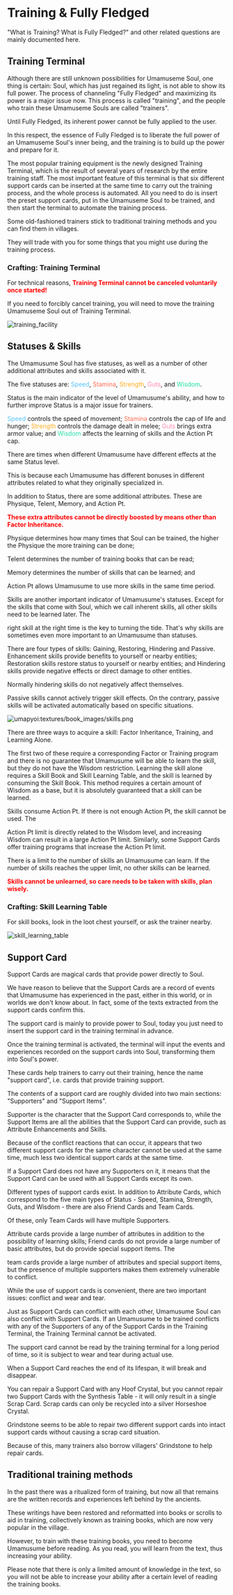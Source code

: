 # Training & Fully Fledged
"What is Training? What is Fully Fledged?" and other related questions are mainly documented here.

## Training Terminal
Although there are still unknown possibilities for Umamuseme Soul, one thing is certain: Soul, which has just regained its light, is not able to show its full power. The process of channeling "Fully Fledged" and maximizing its power is a major issue now. This process is called "training", and the people who train these Umamuseme Souls are called "trainers".

Until Fully Fledged, its inherent power cannot be fully applied to the user. 

 In this respect, the essence of Fully Fledged is to liberate the full power of an Umamuseme Soul's inner being, and the training is to build up the power and prepare for it.

The most popular training equipment is the newly designed Training Terminal, which is the result of several years of research by the entire training staff. The most important feature of this terminal is that six different support cards can be inserted at the same time to carry out the training process, and the whole process is automated. All you need to do is insert the preset support cards, put in the Umamuseme Soul to be trained, and then start the terminal to automate the training process.

Some old-fashioned trainers stick to traditional training methods and you can find them in villages. 

 They will trade with you for some things that you might use during the training process.

### Crafting: Training Terminal
For technical reasons, <span style="color:#f00"><b>Training Terminal cannot be canceled voluntarily once started!</b></span>

If you need to forcibly cancel training, you will need to move the training Umamuseme Soul out of Training Terminal.

![training_facility](/umapyoi/assets/img/crafting/training_facility.png)

## Statuses & Skills
The Umamusume Soul has five statuses, as well as a number of other additional attributes and skills associated with it. 

 The five statuses are: <span style="color:#57C3F9"> Speed</span>, <span style="color:#FE6C55"> Stamina</span>, <span style="color:#FFAE1F"> Strength</span>, <span style="color:#FF8AAF"> Guts</span>, and <span style="color:#23E0A7"> Wisdom</span>. 

 Status is the main indicator of the level of Umamusume's ability, and how to further improve Status is a major issue for trainers.

<span style="color:#57C3F9">Speed</span> controls the speed of movement; <span style="color:#FE6C55">Stamina</span> controls the cap of life and hunger; <span style="color:#FFAE1F">Strength</span> controls the damage dealt in melee; <span style="color:#FF8AAF">Guts</span> brings extra armor value; and <span style="color:#23E0A7">Wisdom</span> affects the learning of skills and the Action Pt cap.

There are times when different Umamusume have different effects at the same Status level. 

 This is because each Umamusume has different bonuses in different attributes related to what they originally specialized in.

In addition to Status, there are some additional attributes. These are Physique, Telent, Memory, and Action Pt. 

<span style="color:#f00"><b>These extra attributes cannot be directly boosted by means other than Factor Inheritance.</b></span>

Physique determines how many times that Soul can be trained, the higher the Physique the more training can be done; 

Telent determines the number of training books that can be read; 

Memory determines the number of skills that can be learned; and 

Action Pt allows Umamusume to use more skills in the same time period.

Skills are another important indicator of Umamusume's statuses. Except for the skills that come with Soul, which we call inherent skills, all other skills need to be learned later. The 

right skill at the right time is the key to turning the tide. That's why skills are sometimes even more important to an Umamusume than statuses.

There are four types of skills: Gaining, Restoring, Hindering and Passive. Enhancement skills provide benefits to yourself or nearby entities; Restoration skills restore status to yourself or nearby entities; and Hindering skills provide negative effects or direct damage to other entities. 

 Normally hindering skills do not negatively affect themselves. 

 Passive skills cannot actively trigger skill effects. On the contrary, passive skills will be activated automatically based on specific situations.

![umapyoi:textures/book_images/skills.png](/umapyoi/assets/img/book_images/skills.png)

There are three ways to acquire a skill: Factor Inheritance, Training, and Learning Alone. 

 The first two of these require a corresponding Factor or Training program and there is no guarantee that Umamusume will be able to learn the skill, but they do not have the Wisdom restriction. Learning the skill alone requires a Skill Book and Skill Learning Table, and the skill is learned by consuming the Skill Book. This method requires a certain amount of Wisdom as a base, but it is absolutely guaranteed that a skill can be learned.

Skills consume Action Pt. If there is not enough Action Pt, the skill cannot be used. The 

 Action Pt limit is directly related to the Wisdom level, and increasing Wisdom can result in a large Action Pt limit. Similarly, some Support Cards offer training programs that increase the Action Pt limit.

There is a limit to the number of skills an Umamusume can learn. If the number of skills reaches the upper limit, no other skills can be learned. 

<span style="color:#f00"><b>Skills cannot be unlearned, so care needs to be taken with skills, plan wisely.</b></span>

### Crafting: Skill Learning Table
For skill books, look in the loot chest yourself, or ask the trainer nearby.

![skill_learning_table](/umapyoi/assets/img/crafting/skill_learning_table.png)

## Support Card
Support Cards are magical cards that provide power directly to Soul. 

 We have reason to believe that the Support Cards are a record of events that Umamusume has experienced in the past, either in this world, or in worlds we don't know about. In fact, some of the texts extracted from the support cards confirm this.

The support card is mainly to provide power to Soul, today you just need to insert the support card in the training terminal in advance. 

Once the training terminal is activated, the terminal will input the events and experiences recorded on the support cards into Soul, transforming them into Soul's power. 

These cards help trainers to carry out their training, hence the name "support card", i.e. cards that provide training support.

The contents of a support card are roughly divided into two main sections: "Supporters" and "Support Items". 

 Supporter is the character that the Support Card corresponds to, while the Support Items are all the abilities that the Support Card can provide, such as Attribute Enhancements and Skills.

Because of the conflict reactions that can occur, it appears that two different support cards for the same character cannot be used at the same time, much less two identical support cards at the same time. 

 If a Support Card does not have any Supporters on it, it means that the Support Card can be used with all Support Cards except its own.

Different types of support cards exist. In addition to Attribute Cards, which correspond to the five main types of Status - Speed, Stamina, Strength, Guts, and Wisdom - there are also Friend Cards and Team Cards. 

 Of these, only Team Cards will have multiple Supporters.

Attribute cards provide a large number of attributes in addition to the possibility of learning skills; Friend cards do not provide a large number of basic attributes, but do provide special support items. The 

 team cards provide a large number of attributes and special support items, but the presence of multiple supporters makes them extremely vulnerable to conflict.

While the use of support cards is convenient, there are two important issues: conflict and wear and tear. 

 Just as Support Cards can conflict with each other, Umamusume Soul can also conflict with Support Cards. If an Umamusume to be trained conflicts with any of the Supporters of any of the Support Cards in the Training Terminal, the Training Terminal cannot be activated.

The support card cannot be read by the training terminal for a long period of time, so it is subject to wear and tear during actual use. 

 When a Support Card reaches the end of its lifespan, it will break and disappear. 

You can repair a Support Card with any Hoof Crystal, but you cannot repair two Support Cards with the Synthesis Table - it will only result in a single Scrap Card. Scrap cards can only be recycled into a silver Horseshoe Crystal.

Grindstone seems to be able to repair two different support cards into intact support cards without causing a scrap card situation. 

 Because of this, many trainers also borrow villagers' Grindstone to help repair cards.

## Traditional training methods
In the past there was a ritualized form of training, but now all that remains are the written records and experiences left behind by the ancients. 

 These writings have been restored and reformatted into books or scrolls to aid in training, collectively known as training books, which are now very popular in the village.

However, to train with these training books, you need to become Umamusume before reading. As you read, you will learn from the text, thus increasing your ability. 

 Please note that there is only a limited amount of knowledge in the text, so you will not be able to increase your ability after a certain level of reading the training books.
